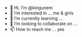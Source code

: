 - 👋 Hi, I’m @kingunem
- 👀 I’m interested in ... me & girls
- 🌱 I’m currently learning ...
- 💞️ I’m looking to collaborate on ...
- 📫 How to reach me ... yes

<!---
kingunem/kingunem is a ✨ special ✨ repository because its `README.md` (this file) appears on your GitHub profile.
You can click the Preview link to take a look at your changes.
--->
